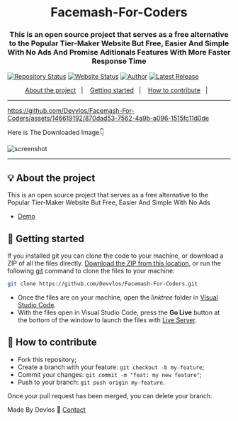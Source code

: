 <h1 align="center">Facemash-For-Coders</h1>
<h3 align="center">This is an open source project that serves as a free alternative to the Popular Tier-Maker Website But Free, Easier And Simple With No Ads And Promise Aditionals Features With More Faster Response Time</h3>

[![Repository Status](https://img.shields.io/badge/Repository%20Status-Maintained-dark%20green.svg)](https://github.com/Devvlos/Facemash-For-Coders)
[![Website Status](https://img.shields.io/badge/Website%20Status-Online-green)](https://facemash-for-coders.vercel.app/)
[![Author](https://img.shields.io/badge/Author-Adhish%20Gupta-blue.svg)](https://twitter.com/Devlos_)
[![Latest Release](https://img.shields.io/badge/Latest%20Release-24%20Aprilr%202024-yellow.svg)](https://github.com/Devvlos/Facemash-For-Coders)

<p align="center">
  <a href="#-about-the-project">About the project</a>&nbsp;&nbsp;&nbsp;|&nbsp;&nbsp;&nbsp;
  <a href="#-getting-started">Getting started</a>&nbsp;&nbsp;&nbsp;|&nbsp;&nbsp;&nbsp;
  <a href="#-how-to-contribute">How to contribute</a>&nbsp;&nbsp;&nbsp;|&nbsp;&nbsp;&nbsp;
</p>

---

<p align="center">

https://github.com/Devvlos/Facemash-For-Coders/assets/146619192/870dad53-7562-4a9b-a096-1515fc11d0de

<p>Here is The Downloaded Image👇</p>
<img alt="screenshot" src="assets/Demo.png">

</p>

---

## 💡 About the project

This is an open source project that serves as a free alternative to the Popular Tier-Maker Website But Free, Easier And Simple With No Ads

- [Demo](https://facemash-for-coders.vercel.app/)

## 🚀 Getting started

If you installed git you can clone the code to your machine, or download a ZIP of all the files directly.
[Download the ZIP from this location](https://github.com/Devvlos/Facemash-For-Coders/archive/refs/heads/main.zip), or run the following [git](https://git-scm.com/downloads) command to clone the files to your machine:

```bash
git clone https://github.com/Devvlos/Facemash-For-Coders.git
```

- Once the files are on your machine, open the _linktree_ folder in [Visual Studio Code](https://code.visualstudio.com/).
- With the files open in Visual Studio Code, press the **Go Live** button at the bottom of the window to launch the files with [Live Server](https://marketplace.visualstudio.com/items?itemName=ritwickdey.LiveServer).

## 🤔 How to contribute

- Fork this repository;
- Create a branch with your feature: `git checkout -b my-feature`;
- Commit your changes: `git commit -m "feat: my new feature"`;
- Push to your branch: `git push origin my-feature`.

Once your pull request has been merged, you can delete your branch.

Made By Devlos :wave: [Contact](https://twitter.com/Devlos_)
